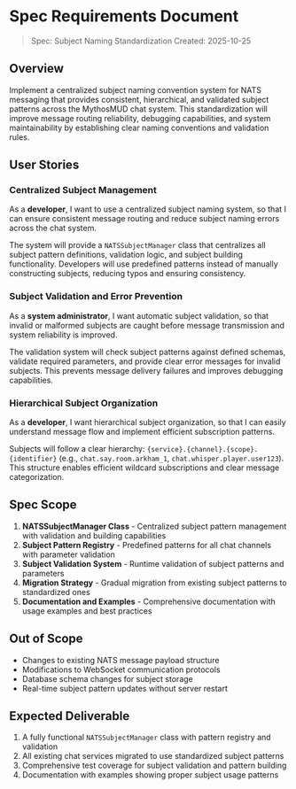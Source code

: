 # Spec Requirements Document

> Spec: Subject Naming Standardization
> Created: 2025-10-25

## Overview

Implement a centralized subject naming convention system for NATS messaging that provides consistent, hierarchical, and validated subject patterns across the MythosMUD chat system. This standardization will improve message routing reliability, debugging capabilities, and system maintainability by establishing clear naming conventions and validation rules.

## User Stories

### Centralized Subject Management

As a **developer**, I want to use a centralized subject naming system, so that I can ensure consistent message routing and reduce subject naming errors across the chat system.

The system will provide a `NATSSubjectManager` class that centralizes all subject pattern definitions, validation logic, and subject building functionality. Developers will use predefined patterns instead of manually constructing subjects, reducing typos and ensuring consistency.

### Subject Validation and Error Prevention

As a **system administrator**, I want automatic subject validation, so that invalid or malformed subjects are caught before message transmission and system reliability is improved.

The validation system will check subject patterns against defined schemas, validate required parameters, and provide clear error messages for invalid subjects. This prevents message delivery failures and improves debugging capabilities.

### Hierarchical Subject Organization

As a **developer**, I want hierarchical subject organization, so that I can easily understand message flow and implement efficient subscription patterns.

Subjects will follow a clear hierarchy: `{service}.{channel}.{scope}.{identifier}` (e.g., `chat.say.room.arkham_1`, `chat.whisper.player.user123`). This structure enables efficient wildcard subscriptions and clear message categorization.

## Spec Scope

1. **NATSSubjectManager Class** - Centralized subject pattern management with validation and building capabilities
2. **Subject Pattern Registry** - Predefined patterns for all chat channels with parameter validation
3. **Subject Validation System** - Runtime validation of subject patterns and parameters
4. **Migration Strategy** - Gradual migration from existing subject patterns to standardized ones
5. **Documentation and Examples** - Comprehensive documentation with usage examples and best practices

## Out of Scope

- Changes to existing NATS message payload structure
- Modifications to WebSocket communication protocols
- Database schema changes for subject storage
- Real-time subject pattern updates without server restart

## Expected Deliverable

1. A fully functional `NATSSubjectManager` class with pattern registry and validation
2. All existing chat services migrated to use standardized subject patterns
3. Comprehensive test coverage for subject validation and pattern building
4. Documentation with examples showing proper subject usage patterns
